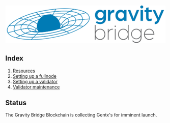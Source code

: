 # ![Gravity Bridge](./assets/GravityBridgeLogo-Stacked-FullColor.svg)

## Index

1. [Resources](/docs/resources.md)
1. [Setting up a fullnode](/docs/setting-up-a-fullnode.md)
1. [Setting up a validator](/docs/setting-up-a-validator.md)
1. [Validator maintenance](/docs/validator-maintenance.md)

## Status

The Gravity Bridge Blockchain is collecting Gentx's for imminent launch.
